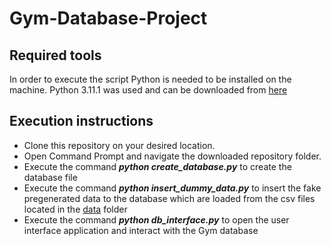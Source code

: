 # Gym-Database-Project
## Required tools
In order to execute the script Python is needed to be installed on the machine.
Python 3.11.1 was used and can be downloaded from [here](https://www.python.org/downloads/)

## Execution instructions
- Clone this repository on your desired location.
- Open Command Prompt and navigate the downloaded repository folder.
- Execute the command ***python create_database.py*** to create the database file
- Execute the command ***python insert_dummy_data.py*** to insert the fake pregenerated data to the database
  which are loaded from the csv files located in the [data](https://github.com/G0gg0S/Gym-Database-Project/tree/master/data) folder
- Execute the command ***python db_interface.py*** to open the user interface application and interact with the Gym database 
  
